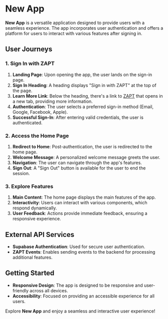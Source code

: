 # New App

**New App** is a versatile application designed to provide users with a seamless experience. The app incorporates user authentication and offers a platform for users to interact with various features after signing in.

## User Journeys

### 1. Sign In with ZAPT

1. **Landing Page**: Upon opening the app, the user lands on the sign-in page.
2. **Sign In Heading**: A heading displays "Sign in with ZAPT" at the top of the page.
3. **Learn More Link**: Below the heading, there's a link to [ZAPT](https://www.zapt.ai) that opens in a new tab, providing more information.
4. **Authentication**: The user selects a preferred sign-in method (Email, Google, Facebook, Apple).
5. **Successful Sign-In**: After entering valid credentials, the user is authenticated.

### 2. Access the Home Page

1. **Redirect to Home**: Post-authentication, the user is redirected to the home page.
2. **Welcome Message**: A personalized welcome message greets the user.
3. **Navigation**: The user can navigate through the app's features.
4. **Sign Out**: A "Sign Out" button is available for the user to end the session.

### 3. Explore Features

1. **Main Content**: The home page displays the main features of the app.
2. **Interactivity**: Users can interact with various components, which respond dynamically.
3. **User Feedback**: Actions provide immediate feedback, ensuring a responsive experience.

## External API Services

- **Supabase Authentication**: Used for secure user authentication.
- **ZAPT Events**: Enables sending events to the backend for processing additional features.

## Getting Started

- **Responsive Design**: The app is designed to be responsive and user-friendly across all devices.
- **Accessibility**: Focused on providing an accessible experience for all users.

Explore **New App** and enjoy a seamless and interactive user experience!